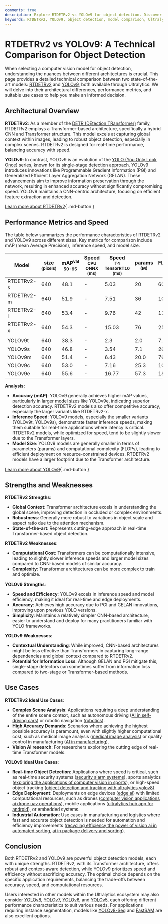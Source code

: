 ```yaml
---
comments: true
description: Explore RTDETRv2 vs YOLOv9 for object detection. Discover their architectures, performance metrics, and use cases to choose the best model for your needs.
keywords: RTDETRv2, YOLOv9, object detection, model comparison, Ultralytics, deep learning, Transformers, CNN, AI models, real-time detection, computer vision
---
```


# RTDETRv2 vs YOLOv9: A Technical Comparison for Object Detection

When selecting a computer vision model for object detection, understanding the nuances between different architectures is crucial. This page provides a detailed technical comparison between two state-of-the-art models: [RTDETRv2](https://docs.ultralytics.com/models/rtdetr/) and [YOLOv9](https://docs.ultralytics.com/models/yolov9/), both available through Ultralytics. We will delve into their architectural differences, performance metrics, and suitable use cases to help you make an informed decision.

<script async src="https://cdn.jsdelivr.net/npm/chart.js@latest/dist/chart.min.js"></script>
<script defer src="../../javascript/benchmark.js"></script>

<canvas id="modelComparisonChart" width="1024" height="400" active-models='["RTDETRv2", "YOLOv9"]'></canvas>

## Architectural Overview

**RTDETRv2**: As a member of the [DETR (DEtection TRansformer)](https://www.ultralytics.com/glossary/object-detection-architectures) family, RTDETRv2 employs a Transformer-based architecture, specifically a hybrid CNN and Transformer structure. This model excels at capturing global context within images, leading to robust object detection, especially in complex scenes. RTDETRv2 is designed for real-time performance, balancing accuracy with speed.

**YOLOv9**: In contrast, YOLOv9 is an evolution of the [YOLO (You Only Look Once)](https://www.ultralytics.com/yolo) series, known for its single-stage detection approach. YOLOv9 introduces innovations like Programmable Gradient Information (PGI) and Generalized Efficient Layer Aggregation Network (GELAN). These advancements aim to improve information preservation through the network, resulting in enhanced accuracy without significantly compromising speed. YOLOv9 maintains a CNN-centric architecture, focusing on efficient feature extraction and detection.

[Learn more about RTDETRv2](https://docs.ultralytics.com/models/rtdetr/){ .md-button }

## Performance Metrics and Speed

The table below summarizes the performance characteristics of RTDETRv2 and YOLOv9 across different sizes. Key metrics for comparison include mAP (mean Average Precision), inference speed, and model size.

| Model      | size<br><sup>(pixels) | mAP<sup>val<br>50-95 | Speed<br><sup>CPU ONNX<br>(ms) | Speed<br><sup>T4 TensorRT10<br>(ms) | params<br><sup>(M) | FLOPs<br><sup>(B) |
| ---------- | --------------------- | -------------------- | ------------------------------ | ----------------------------------- | ------------------ | ----------------- |
| RTDETRv2-s | 640                   | 48.1                 | -                              | 5.03                                | 20                 | 60                |
| RTDETRv2-m | 640                   | 51.9                 | -                              | 7.51                                | 36                 | 100               |
| RTDETRv2-l | 640                   | 53.4                 | -                              | 9.76                                | 42                 | 136               |
| RTDETRv2-x | 640                   | 54.3                 | -                              | 15.03                               | 76                 | 259               |
|            |                       |                      |                                |                                     |                    |                   |
| YOLOv9t    | 640                   | 38.3                 | -                              | 2.3                                 | 2.0                | 7.7               |
| YOLOv9s    | 640                   | 46.8                 | -                              | 3.54                                | 7.1                | 26.4              |
| YOLOv9m    | 640                   | 51.4                 | -                              | 6.43                                | 20.0               | 76.3              |
| YOLOv9c    | 640                   | 53.0                 | -                              | 7.16                                | 25.3               | 102.1             |
| YOLOv9e    | 640                   | 55.6                 | -                              | 16.77                               | 57.3               | 189.0             |

**Analysis:**

- **Accuracy (mAP)**: YOLOv9 generally achieves higher mAP values, particularly in larger model sizes like YOLOv9e, indicating superior detection accuracy. RTDETRv2 models also offer competitive accuracy, especially the larger variants like RTDETRv2-x.
- **Inference Speed**: YOLOv9 models, especially the smaller variants (YOLOv9t, YOLOv9s), demonstrate faster inference speeds, making them suitable for real-time applications where latency is critical. RTDETRv2 models, while optimized for speed, tend to be slightly slower due to the Transformer layers.
- **Model Size**: YOLOv9 models are generally smaller in terms of parameters (params) and computational complexity (FLOPs), leading to efficient deployment on resource-constrained devices. RTDETRv2 models have a larger footprint due to the Transformer architecture.

[Learn more about YOLOv9](https://docs.ultralytics.com/models/yolov9/){ .md-button }

## Strengths and Weaknesses

**RTDETRv2 Strengths**:

- **Global Context**: Transformer architecture excels in understanding the global scene, improving detection in occluded or complex environments.
- **Robustness**: Generally more robust to variations in object scale and aspect ratio due to the attention mechanism.
- **State-of-the-art**: Represents cutting-edge approach in real-time Transformer-based object detection.

**RTDETRv2 Weaknesses**:

- **Computational Cost**: Transformers can be computationally intensive, leading to slightly slower inference speeds and larger model sizes compared to CNN-based models of similar accuracy.
- **Complexity**: Transformer architectures can be more complex to train and optimize.

**YOLOv9 Strengths**:

- **Speed and Efficiency**: YOLOv9 excels in inference speed and model efficiency, making it ideal for real-time and edge deployments.
- **Accuracy**: Achieves high accuracy due to PGI and GELAN innovations, improving upon previous YOLO versions.
- **Simplicity**: Maintains a relatively simpler CNN-based architecture, easier to understand and deploy for many practitioners familiar with YOLO frameworks.

**YOLOv9 Weaknesses**:

- **Contextual Understanding**: While improved, CNN-based architectures might be less effective than Transformers in capturing long-range dependencies and global context compared to RTDETRv2.
- **Potential for Information Loss**: Although GELAN and PGI mitigate this, single-stage detectors can sometimes suffer from information loss compared to two-stage or Transformer-based methods.

## Use Cases

**RTDETRv2 Ideal Use Cases**:

- **Complex Scene Analysis**: Applications requiring a deep understanding of the entire scene context, such as autonomous driving ([AI in self-driving cars](https://www.ultralytics.com/solutions/ai-in-self-driving)) or robotic navigation ([robotics](https://www.ultralytics.com/glossary/robotics)).
- **High Accuracy Demands**: Scenarios where achieving the highest possible accuracy is paramount, even with slightly higher computational cost, such as medical image analysis ([medical image analysis](https://www.ultralytics.com/glossary/medical-image-analysis)) or quality control in manufacturing ([AI in manufacturing](https://www.ultralytics.com/solutions/ai-in-manufacturing)).
- **Vision AI research**: For researchers exploring the cutting edge of real-time Transformer models.

**YOLOv9 Ideal Use Cases**:

- **Real-time Object Detection**: Applications where speed is critical, such as real-time security systems ([security alarm systems](https://docs.ultralytics.com/guides/security-alarm-system/)), sports analytics ([exploring the applications of computer vision in sports](https://www.ultralytics.com/blog/exploring-the-applications-of-computer-vision-in-sports)), or high-speed object tracking ([object detection and tracking with ultralytics yolov8](https://www.ultralytics.com/blog/object-detection-and-tracking-with-ultralytics-yolov8)).
- **Edge Deployment**: Deployments on edge devices ([edge ai](https://www.ultralytics.com/glossary/edge-ai)) with limited computational resources, such as drones ([computer vision applications ai drone uav operations](https://www.ultralytics.com/blog/computer-vision-applications-ai-drone-uav-operations)), mobile applications ([ultralytics hub app for android](https://docs.ultralytics.com/hub/app/android/)), or embedded systems.
- **Industrial Automation**: Use cases in manufacturing and logistics where fast and accurate object detection is needed for automation and efficiency improvements ([recycling efficiency the power of vision ai in automated sorting](https://www.ultralytics.com/blog/recycling-efficiency-the-power-of-vision-ai-in-automated-sorting), [ai in package delivery and sorting](https://www.ultralytics.com/blog/ai-in-package-delivery-and-sorting)).

## Conclusion

Both RTDETRv2 and YOLOv9 are powerful object detection models, each with unique strengths. RTDETRv2, with its Transformer architecture, offers robust and context-aware detection, while YOLOv9 prioritizes speed and efficiency without sacrificing accuracy. The optimal choice depends on the specific application requirements, balancing the trade-offs between accuracy, speed, and computational resources.

Users interested in other models within the Ultralytics ecosystem may also consider [YOLOv8](https://docs.ultralytics.com/models/yolov8/), [YOLOv7](https://docs.ultralytics.com/models/yolov7/), [YOLOv6](https://docs.ultralytics.com/models/yolov6/), and [YOLOv5](https://docs.ultralytics.com/models/yolov5/), each offering different performance characteristics to suit various needs. For applications requiring instance segmentation, models like [YOLOv8-Seg](https://docs.ultralytics.com/models/yolov8/) and [FastSAM](https://docs.ultralytics.com/models/fast-sam/) are also excellent options.
